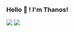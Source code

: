 ### Hello 👋 ! I'm Thanos!

<img src= "https://github-readme-stats.vercel.app/api?username=AthanasiosPapazoglou&&show_icons=true&theme=merko">
<img src= "https://github-readme-stats.vercel.app/api/top-langs/?username=AthanasiosPapazoglou&&show_icons=true&title_color=ffffff&icon_color=bb2acf&text_color=daf7dc&bg_color=191919&layout=compact">

<!--&theme=THEME_NAME-->
<!--&&show_icons=true&title_color=ffffff&icon_color=bb2acf&text_color=daf7dc&bg_color=191919-->

<!--
**AthanasiosPapazoglou/AthanasiosPapazoglou** is a ✨ _special_ ✨ repository because its `README.md` (this file) appears on your GitHub profile.

Here are some ideas to get you started:

- 🔭 I’m currently working on ...
- 🌱 I’m currently learning ...
- 👯 I’m looking to collaborate on ...
- 🤔 I’m looking for help with ...
- 💬 Ask me about ...
- 📫 How to reach me: ...
- 😄 Pronouns: ...
- ⚡ Fun fact: ...
-->
